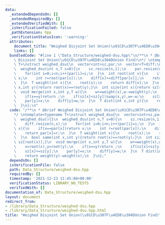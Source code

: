 ```yaml
---
data:
  _extendedDependsOn: []
  _extendedRequiredBy: []
  _extendedVerifiedWith: []
  _isVerificationFailed: false
  _pathExtension: hpp
  _verificationStatusIcon: ':warning:'
  attributes:
    document_title: "Weighed Disjoint Set Union(\u91CD\u307F\u4ED8\u304DUnion Find)"
    links: []
  bundledCode: "#line 1 \"Data_Structure/weighed-dsu.hpp\"\n/**\n * @brief Weighed\
    \ Disjoint Set Union(\u91CD\u307F\u4ED8\u304DUnion Find)\n*/ \ntemplate<typename\
    \ T>\nstruct weighed_dsu{\n  vector<int>sz,par;\n  vector<T>diff;\n  weighed_dsu(){}\n\
    \  weighed_dsu(int n,T s=0){\n    sz.resize(n,1);\n    par.resize(n,0);\n    diff.resize(n,s);\n\
    \    for(int i=0;i<n;i++)par[i]=i;\n  }\n  int root(int x){\n    if(x==par[x])return\
    \ x;\n    int r=root(par[x]);\n    diff[x]+=diff[par[x]];\n    return par[x]=r;\n\
    \  }\n  T weight(int x){\n    root(x);\n    return diff[x];\n  }\n  bool same(int\
    \ x,int y){return root(x)==root(y);}\n  int size(int x){return sz[root(x)];}\n\
    \  void merge(int x,int y,T w){\n    w+=weight(x),w-=weight(y);\n    x=root(x),y=root(y);\n\
    \    if(x==y)return ;\n    if(sz[x]<sz[y])swap(x,y),w=-w;\n    sz[x]+=sz[y];\n\
    \    par[y]=x;\n    diff[y]=w;\n  }\n  T dist(int x,int y){\n    return weight(y)-weight(x);\n\
    \  }\n};\n"
  code: "/**\n * @brief Weighed Disjoint Set Union(\u91CD\u307F\u4ED8\u304DUnion Find)\n\
    */ \ntemplate<typename T>\nstruct weighed_dsu{\n  vector<int>sz,par;\n  vector<T>diff;\n\
    \  weighed_dsu(){}\n  weighed_dsu(int n,T s=0){\n    sz.resize(n,1);\n    par.resize(n,0);\n\
    \    diff.resize(n,s);\n    for(int i=0;i<n;i++)par[i]=i;\n  }\n  int root(int\
    \ x){\n    if(x==par[x])return x;\n    int r=root(par[x]);\n    diff[x]+=diff[par[x]];\n\
    \    return par[x]=r;\n  }\n  T weight(int x){\n    root(x);\n    return diff[x];\n\
    \  }\n  bool same(int x,int y){return root(x)==root(y);}\n  int size(int x){return\
    \ sz[root(x)];}\n  void merge(int x,int y,T w){\n    w+=weight(x),w-=weight(y);\n\
    \    x=root(x),y=root(y);\n    if(x==y)return ;\n    if(sz[x]<sz[y])swap(x,y),w=-w;\n\
    \    sz[x]+=sz[y];\n    par[y]=x;\n    diff[y]=w;\n  }\n  T dist(int x,int y){\n\
    \    return weight(y)-weight(x);\n  }\n};"
  dependsOn: []
  isVerificationFile: false
  path: Data_Structure/weighed-dsu.hpp
  requiredBy: []
  timestamp: '2021-12-23 11:45:08+00:00'
  verificationStatus: LIBRARY_NO_TESTS
  verifiedWith: []
documentation_of: Data_Structure/weighed-dsu.hpp
layout: document
redirect_from:
- /library/Data_Structure/weighed-dsu.hpp
- /library/Data_Structure/weighed-dsu.hpp.html
title: "Weighed Disjoint Set Union(\u91CD\u307F\u4ED8\u304DUnion Find)"
---
```

